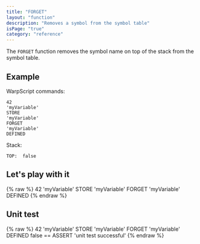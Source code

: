 ```yaml
---
title: "FORGET"
layout: "function"
description: "Removes a symbol from the symbol table"
isPage: "true"
category: "reference"
---
```



The `FORGET` function removes the symbol name on top of the stack from the symbol table.

## Example ##


WarpScript commands:

    42
    'myVariable'
    STORE
    'myVariable'
    FORGET
    'myVariable'
    DEFINED

Stack:

    TOP:  false

## Let's play with it ##

{% raw %}
<warp10-warpscript-widget backend="{{backend}}"  exec-endpoint="{{execEndpoint}}">
42
'myVariable'
STORE
'myVariable'
FORGET
'myVariable'
DEFINED
</warp10-warpscript-widget>
{% endraw %}    


## Unit test ##

{% raw %}
<warp10-warpscript-widget backend="{{backend}}"  exec-endpoint="{{execEndpoint}}">
42
'myVariable'
STORE
'myVariable'
FORGET
'myVariable'
DEFINED
false == ASSERT
'unit test successful'
</warp10-warpscript-widget>
{% endraw %}            
